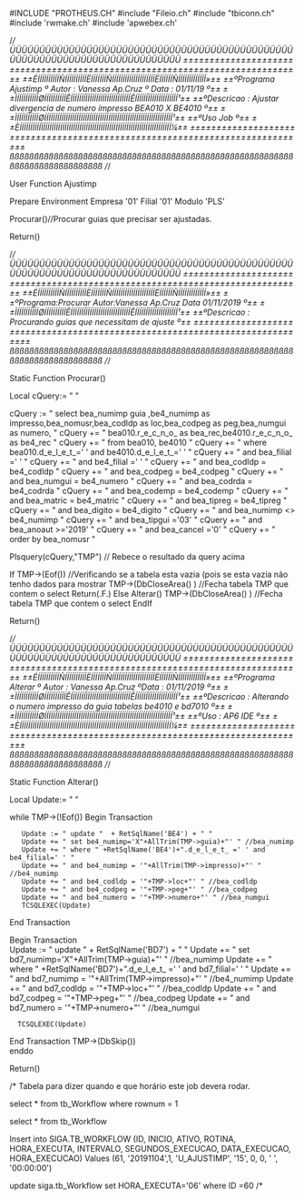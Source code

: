 #INCLUDE "PROTHEUS.CH"
#include "Fileio.ch"
#include "tbiconn.ch"
#include 'rwmake.ch'
#include 'apwebex.ch'

/*/
ÜÜÜÜÜÜÜÜÜÜÜÜÜÜÜÜÜÜÜÜÜÜÜÜÜÜÜÜÜÜÜÜÜÜÜÜÜÜÜÜÜÜÜÜÜÜÜÜÜÜÜÜÜÜÜÜÜÜÜÜÜÜÜÜÜÜÜÜÜÜÜÜÜÜÜÜÜ
±±±±±±±±±±±±±±±±±±±±±±±±±±±±±±±±±±±±±±±±±±±±±±±±±±±±±±±±±±±±±±±±±±±±±±±±±±±±±
±±ÉÍÍÍÍÍÍÍÍÍÍÑÍÍÍÍÍÍÍÍÍÍËÍÍÍÍÍÍÍÑÍÍÍÍÍÍÍÍÍÍÍÍÍÍÍÍÍÍÍÍËÍÍÍÍÍÍÑÍÍÍÍÍÍÍÍÍÍÍÍÍ»±±
±±ºPrograma  Ajustimp  º Autor : Vanessa Ap.Cruz    º Data :  01/11/19    º±±
±±ÌÍÍÍÍÍÍÍÍÍÍØÍÍÍÍÍÍÍÍÍÍÊÍÍÍÍÍÍÍÏÍÍÍÍÍÍÍÍÍÍÍÍÍÍÍÍÍÍÍÍÊÍÍÍÍÍÍÏÍÍÍÍÍÍÍÍÍÍÍÍÍ¹±±
±±ºDescricao : Ajustar divergencia de numero impresso BEA010 X BE4010     º±±
±±ÌÍÍÍÍÍÍÍÍÍÍØÍÍÍÍÍÍÍÍÍÍÍÍÍÍÍÍÍÍÍÍÍÍÍÍÍÍÍÍÍÍÍÍÍÍÍÍÍÍÍÍÍÍÍÍÍÍÍÍÍÍÍÍÍÍÍÍÍÍÍÍ¹±±
±±ºUso        Job                                                       º±±
±±ÈÍÍÍÍÍÍÍÍÍÍÏÍÍÍÍÍÍÍÍÍÍÍÍÍÍÍÍÍÍÍÍÍÍÍÍÍÍÍÍÍÍÍÍÍÍÍÍÍÍÍÍÍÍÍÍÍÍÍÍÍÍÍÍÍÍÍÍÍÍÍÍ¼±±
±±±±±±±±±±±±±±±±±±±±±±±±±±±±±±±±±±±±±±±±±±±±±±±±±±±±±±±±±±±±±±±±±±±±±±±±±±±±±
ßßßßßßßßßßßßßßßßßßßßßßßßßßßßßßßßßßßßßßßßßßßßßßßßßßßßßßßßßßßßßßßßßßßßßßßßßßßßß
/*/

User Function Ajustimp

Prepare Environment Empresa '01' Filial '01' Modulo 'PLS'     


Procurar()//Procurar guias que precisar ser ajustadas.

Return()
       
/*/
ÜÜÜÜÜÜÜÜÜÜÜÜÜÜÜÜÜÜÜÜÜÜÜÜÜÜÜÜÜÜÜÜÜÜÜÜÜÜÜÜÜÜÜÜÜÜÜÜÜÜÜÜÜÜÜÜÜÜÜÜÜÜÜÜÜÜÜÜÜÜÜÜÜÜÜÜÜ
±±±±±±±±±±±±±±±±±±±±±±±±±±±±±±±±±±±±±±±±±±±±±±±±±±±±±±±±±±±±±±±±±±±±±±±±±±±±±
±±ÉÍÍÍÍÍÍÍÍÍÍÑÍÍÍÍÍÍÍÍÍÍËÍÍÍÍÍÍÍÑÍÍÍÍÍÍÍÍÍÍÍÍÍÍÍÍÍÍÍÍËÍÍÍÍÍÍÑÍÍÍÍÍÍÍÍÍÍÍÍÍ»±±
±±ºPrograma:Procurar Autor:Vanessa Ap.Cruz                Data 01/11/2019 º±±
±±ÌÍÍÍÍÍÍÍÍÍÍØÍÍÍÍÍÍÍÍÍÍÊÍÍÍÍÍÍÍÏÍÍÍÍÍÍÍÍÍÍÍÍÍÍÍÍÍÍÍÍÊÍÍÍÍÍÍÏÍÍÍÍÍÍÍÍÍÍÍÍÍ¹±±
±±ºDescricao : Procurando guias que necessitam de ajuste                  º±±
±±±±±±±±±±±±±±±±±±±±±±±±±±±±±±±±±±±±±±±±±±±±±±±±±±±±±±±±±±±±±±±±±±±±±±±±±±±±±
ßßßßßßßßßßßßßßßßßßßßßßßßßßßßßßßßßßßßßßßßßßßßßßßßßßßßßßßßßßßßßßßßßßßßßßßßßßßßß
/*/
                                                
Static Function Procurar() 

Local cQuery:= " "

cQuery := " select bea_numimp guia ,be4_numimp as impresso,bea_nomusr,bea_codldp as loc,bea_codpeg as peg,bea_numgui as numero,  "
cQuery += " bea010.r_e_c_n_o_ as bea_rec,be4010.r_e_c_n_o_  as be4_rec "
cQuery += " from bea010, be4010 "
cQuery += " where bea010.d_e_l_e_t_=' ' and be4010.d_e_l_e_t_=' '  "
cQuery += " and bea_filial =' ' "
cQuery += " and be4_filial =' ' "
cQuery += " and bea_codldp = be4_codldp "
cQuery += " and bea_codpeg = be4_codpeg "
cQuery += " and bea_numgui = be4_numero "
cQuery += " and bea_codrda = be4_codrda "
cQuery += " and bea_codemp = be4_codemp "
cQuery += " and bea_matric = be4_matric "
cQuery += " and bea_tipreg = be4_tipreg "
cQuery += " and bea_digito = be4_digito "
cQuery += " and bea_numimp <> be4_numimp "
cQuery += " and bea_tipgui ='03' "
cQuery += " and bea_anoaut >='2019' "
cQuery += " and bea_cancel ='0' "
cQuery += " order by bea_nomusr "

Plsquery(cQuery,"TMP") // Rebece o resultado da query acima 

If  TMP->(Eof()) //Verificando se a tabela esta vazia (pois se esta vazia não tenho dados para mostrar
    TMP->(DbCloseArea() ) //Fecha tabela TMP que contem o select 
    Return(.F.)
Else
    Alterar() 
	TMP->(DbCloseArea() ) //Fecha tabela TMP que contem o select 
EndIf  


Return()		

/*/
ÜÜÜÜÜÜÜÜÜÜÜÜÜÜÜÜÜÜÜÜÜÜÜÜÜÜÜÜÜÜÜÜÜÜÜÜÜÜÜÜÜÜÜÜÜÜÜÜÜÜÜÜÜÜÜÜÜÜÜÜÜÜÜÜÜÜÜÜÜÜÜÜÜÜÜÜÜ
±±±±±±±±±±±±±±±±±±±±±±±±±±±±±±±±±±±±±±±±±±±±±±±±±±±±±±±±±±±±±±±±±±±±±±±±±±±±±
±±ÉÍÍÍÍÍÍÍÍÍÍÑÍÍÍÍÍÍÍÍÍÍËÍÍÍÍÍÍÍÑÍÍÍÍÍÍÍÍÍÍÍÍÍÍÍÍÍÍÍÍËÍÍÍÍÍÍÑÍÍÍÍÍÍÍÍÍÍÍÍÍ»±±
±±ºPrograma  Alterar  º Autor : Vanessa Ap.Cruz     ºData :  01/11/2019   º±±
±±ÌÍÍÍÍÍÍÍÍÍÍØÍÍÍÍÍÍÍÍÍÍÊÍÍÍÍÍÍÍÏÍÍÍÍÍÍÍÍÍÍÍÍÍÍÍÍÍÍÍÍÊÍÍÍÍÍÍÏÍÍÍÍÍÍÍÍÍÍÍÍÍ¹±±
±±ºDescricao : Alterando o numero impresso da guia tabelas be4010 e bd7010 º±±
±±ÌÍÍÍÍÍÍÍÍÍÍØÍÍÍÍÍÍÍÍÍÍÍÍÍÍÍÍÍÍÍÍÍÍÍÍÍÍÍÍÍÍÍÍÍÍÍÍÍÍÍÍÍÍÍÍÍÍÍÍÍÍÍÍÍÍÍÍÍÍÍÍ¹±±
±±ºUso       : AP6 IDE                                                    º±±
±±ÈÍÍÍÍÍÍÍÍÍÍÏÍÍÍÍÍÍÍÍÍÍÍÍÍÍÍÍÍÍÍÍÍÍÍÍÍÍÍÍÍÍÍÍÍÍÍÍÍÍÍÍÍÍÍÍÍÍÍÍÍÍÍÍÍÍÍÍÍÍÍÍ¼±±
±±±±±±±±±±±±±±±±±±±±±±±±±±±±±±±±±±±±±±±±±±±±±±±±±±±±±±±±±±±±±±±±±±±±±±±±±±±±±
ßßßßßßßßßßßßßßßßßßßßßßßßßßßßßßßßßßßßßßßßßßßßßßßßßßßßßßßßßßßßßßßßßßßßßßßßßßßßß
/*/                                                  

Static Function Alterar() 

Local Update:= " "  

while TMP->(!Eof())
  Begin Transaction  

       Update := " update "  + RetSqlName('BE4') + " "
       Update += " set be4_numimp='X"+AllTrim(TMP->guia)+"' " //bea_numimp 
       Update += " where " +RetSqlName('BE4')+".d_e_l_e_t_ =' ' and be4_filial=' ' "
       Update += " and be4_numimp = '"+AllTrim(TMP->impresso)+"' "  //be4_numimp
       Update += " and be4_codldp = '"+TMP->loc+"' " //bea_codldp
       Update += " and be4_codpeg = '"+TMP->peg+"' " //bea_codpeg
       Update += " and be4_numero = '"+TMP->numero+"' " //bea_numgui
       TCSQLEXEC(Update) 
  End Transaction   

  Begin Transaction  
       Update := " update "  + RetSqlName('BD7') + " "
	   Update += " set bd7_numimp='X"+AllTrim(TMP->guia)+"' " //bea_numimp 
	   Update += " where " +RetSqlName('BD7')+".d_e_l_e_t_ =' ' and bd7_filial=' ' "
	   Update += " and bd7_numimp = '"+AllTrim(TMP->impresso)+"' "  //be4_numimp
	   Update += " and bd7_codldp = '"+TMP->loc+"' " //bea_codldp
	   Update += " and bd7_codpeg = '"+TMP->peg+"' " //bea_codpeg
	   Update += " and bd7_numero = '"+TMP->numero+"' " //bea_numgui

      TCSQLEXEC(Update)      
  End Transaction
  TMP->(DbSkip())   
enddo     

Return()     

/*  Tabela para dizer quando e que horário este job devera rodar.

select * from tb_Workflow 
where rownum = 1


select *  from tb_Workflow 

Insert into SIGA.TB_WORKFLOW
   (ID, INICIO, ATIVO, ROTINA, HORA_EXECUTA, 
    INTERVALO, SEGUNDOS_EXECUCAO, DATA_EXECUCAO, HORA_EXECUCAO)
 Values
   (61, '20191104',1, 'U_AJUSTIMP', '15', 
    0, 0, ' ', '00:00:00')

update siga.tb_Workflow set HORA_EXECUTA='06'
where ID =60 
/*